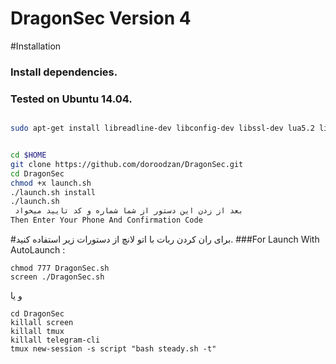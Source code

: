 # DragonSec Version 4

#Installation
### Install dependencies.
### Tested on Ubuntu 14.04.
```sh

sudo apt-get install libreadline-dev libconfig-dev libssl-dev lua5.2 liblua5.2-dev lua-socket lua-sec lua-expat libevent-dev make unzip git redis-server autoconf g++ libjansson-dev libpython-dev expat libexpat1-dev


cd $HOME
git clone https://github.com/doroodzan/DragonSec.git
cd DragonSec
chmod +x launch.sh
./launch.sh install
./launch.sh
 بعد از زدن این دستور از شما شماره و کد تایید میخواد
Then Enter Your Phone And Confirmation Code
 ```
 

#برای ران کردن ربات با اتو لانچ از دستورات زیر استفاده کنید.
###For Launch With AutoLaunch :
```
chmod 777 DragonSec.sh
screen ./DragonSec.sh
```
و یا

```
cd DragonSec
killall screen
killall tmux
killall telegram-cli
tmux new-session -s script "bash steady.sh -t"
```

